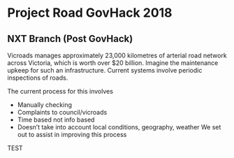 # Project Road GovHack 2018
## NXT Branch (Post GovHack)
Vicroads manages approximately 23,000 kilometres of arterial road network across Victoria, which is worth over $20 billion. Imagine the maintenance upkeep for such an infrastructure. Current systems involve periodic inspections of roads.

The current process for this involves

- Manually checking
- Complaints to council/vicroads
- Time based not info based
- Doesn’t take into account local conditions, geography, weather
We set out to assist in improving this process


TEST
